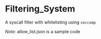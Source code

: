 # Filtering_System

A syscall filter with whitelisting using `seccomp`

*Note:* allow_list.json is a sample code
